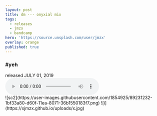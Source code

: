 ```yaml
---
layout: post
title: dm ··· onyxial mix
tags:
  - releases
  - jmzx
  - bandcamp
hero: 'https://source.unsplash.com/user/jmzx'
overlay: orange
published: true
---
```

<article>
	<div class="cont">
		<h3>#yeh</h3>
  released
		<time> JULY 01, 2019</time>
	</div>
	<audio class="audio" controls="controls">
		<source type="audio/mpeg" src="https://www.jmzx.uk/uploads/audio/02_Dealin_Minds_(Onyxial_mix).m4a?_=1">
	</audio>
</article>
![sc2](https://user-images.githubusercontent.com/1854925/89231232-1bf33a80-d60f-11ea-8071-36b1550183f7.png)
![i](https://xjmzx.github.io/uploads/x.jpg)
